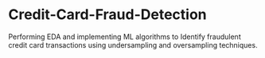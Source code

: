 # Credit-Card-Fraud-Detection
Performing EDA and implementing ML algorithms to Identify fraudulent credit card transactions using undersampling and oversampling techniques.
